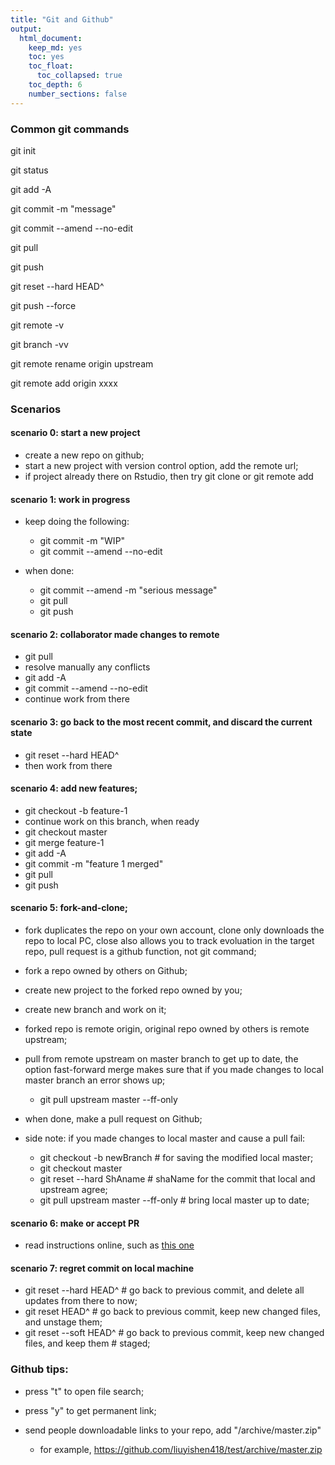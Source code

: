 ```yaml
---
title: "Git and Github"
output: 
  html_document: 
    keep_md: yes
    toc: yes
    toc_float:
      toc_collapsed: true
    toc_depth: 6
    number_sections: false
---
```


### Common git commands

git init 

git status

git add -A

git commit -m "message"

git commit --amend --no-edit

git pull

git push

git reset --hard HEAD^  

git push --force  

git remote -v 

git branch -vv 

git remote rename origin upstream  

git remote add origin xxxx  


### Scenarios

#### scenario 0: start a new project

* create a new repo on github;
* start a new project with version control option, add the remote url;
* if project already there on Rstudio, then try git clone or git remote add 

#### scenario 1: work in progress

* keep doing the following:
    + git commit -m "WIP"
    + git commit --amend --no-edit

* when done:
    + git commit --amend -m "serious message"
    + git pull
    + git push

#### scenario 2: collaborator made changes to remote

* git pull
* resolve manually any conflicts
* git add -A
* git commit --amend --no-edit
* continue work from there

#### scenario 3: go back to the most recent commit, and discard the current state

* git reset --hard HEAD^
* then work from there

#### scenario 4: add new features;

* git checkout -b feature-1
* continue work on this branch, when ready
* git checkout master
* git merge feature-1
* git add -A
* git commit -m "feature 1 merged"
* git pull 
* git push

#### scenario 5: fork-and-clone;

* fork duplicates the repo on your own account, clone only downloads the repo to local PC, close also allows you to track evoluation in the target repo, pull request is a github function, not git command;

* fork a repo owned by others on Github;
* create new project to the forked repo owned by you;
* create new branch and work on it;
* forked repo is remote origin, original repo owned by others is remote upstream;
* pull from remote upstream on master branch to get up to date, the option fast-forward merge makes sure that if you made changes to local master branch an error shows up;
  
    + git pull upstream master --ff-only

* when done, make a pull request on Github;

* side note: if you made changes to local master and cause a pull fail:
    + git checkout -b newBranch # for saving the modified local master;
    + git checkout master
    + git reset --hard ShAname # shaName for the commit that local and upstream agree;
    + git pull upstream master --ff-only # bring local master up to date;

#### scenario 6: make or accept PR

* read instructions online, such as [this one](https://yangsu.github.io/pull-request-tutorial/)

#### scenario 7: regret commit on local machine

* git reset --hard HEAD^ # go back to previous commit, and delete all updates from there to now;
* git reset HEAD^ # go back to previous commit, keep new changed files, and unstage them;
* git reset --soft HEAD^ # go back to previous commit, keep new changed files, and keep them 
                       # staged;

### Github tips:

* press "t" to open file search;

* press "y" to get permanent link;

* send people downloadable links to your repo, add "/archive/master.zip" 

    + for example, https://github.com/liuyishen418/test/archive/master.zip
    
    
    
